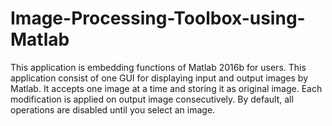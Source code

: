 # Image-Processing-Toolbox-using-Matlab
This application is embedding functions of Matlab 2016b for users. This application consist of one GUI for displaying input and output images by Matlab. It accepts one image at a time and storing it as original image. Each modification is applied on output image consecutively. By default, all operations are disabled until you select an image.
